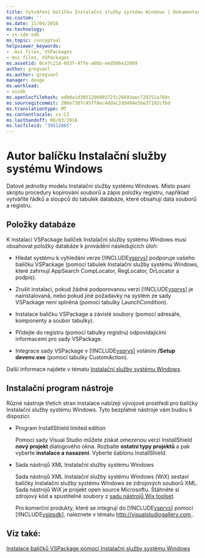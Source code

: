 ```yaml
---
title: Vytváření balíčku Instalační služby systému Windows | Dokumentace Microsoftu
ms.custom: ''
ms.date: 11/04/2016
ms.technology:
- vs-ide-sdk
ms.topic: conceptual
helpviewer_keywords:
- .msi files, VSPackages
- msi files, VSPackages
ms.assetid: 0ce7c21d-0d3f-47fe-a0bb-eed506e32609
author: gregvanl
ms.author: gregvanl
manager: douge
ms.workload:
- vssdk
ms.openlocfilehash: edb0a1d385129600372fc26693aec729751a768c
ms.sourcegitcommit: 206e738fc45ff8ec4ddac2dd484e5be37192cfbd
ms.translationtype: MT
ms.contentlocale: cs-CZ
ms.lasthandoff: 08/03/2018
ms.locfileid: "39512865"
---
```

# <a name="author-a-windows-installer-package"></a>Autor balíčku Instalační služby systému Windows
Datové jednotky modelu Instalační služby systému Windows. Místo psaní skriptu procedury kopírování souborů a zápis položky registru, například vytváříte řádků a sloupců do tabulek databáze, které obsahují data souborů a registru.  
  
## <a name="database-entries"></a>Položky databáze  
K instalaci VSPackage balíček Instalační služby systému Windows musí obsahovat položky databáze k provádění následujících úloh:  
  
- Hledat systému k vyhledání verze [!INCLUDE[vsprvs](../../code-quality/includes/vsprvs_md.md)] podporuje vašeho balíčku VSPackage (pomocí tabulek Instalační služby systému Windows, které zahrnují AppSearch CompLocator, RegLocator, DrLocator a podpis).  
  
- Zrušit instalaci, pokud žádné podporovanou verzi [!INCLUDE[vsprvs](../../code-quality/includes/vsprvs_md.md)] je nainstalovaná, nebo pokud jiné požadavky na systém ze sady VSPackage není splněná (pomocí tabulky LaunchCondition).  
  
- Instalace balíčku VSPackage a závislé soubory (pomocí adresáře, komponenty a soubor tabulky).  
  
- Přidejte do registru (pomocí tabulky registru) odpovídajícími informacemi pro sady VSPackage.  
  
- Integrace sady VSPackage v [!INCLUDE[vsprvs](../../code-quality/includes/vsprvs_md.md)] voláním **/Setup devenv.exe** (pomocí tabulky CustomAction).  
  
Další informace najdete v tématu [Instalační služby systému Windows](/windows/desktop/Msi/windows-installer-portal).
  
## <a name="setup-tools"></a>Instalační program nástroje  
Různé nástroje třetích stran instalace nabízejí vývojové prostředí pro balíčky Instalační služby systému Windows. Tyto bezplatné nástroje vám budou k dispozici:  
  
- Program InstallShield limited edition  
  
   Pomocí sady Visual Studio můžete získat omezenou verzi InstallShield **nový projekt** dialogového okna. Rozbalte **ostatní typy projektů** a pak vyberte **instalace a nasazení**. Vyberte šablonu InstallShield.  
  
- Sada nástrojů XML Instalační služby systému Windows  
  
   Sada nástrojů XML Instalační služby systému Windows (WiX) sestaví balíčky Instalační služby systému Windows ze zdrojových souborů XML. Sada nástrojů WiX je projekt open source Microsoftu. Stáhněte si zdrojový kód a spustitelné soubory z [sadu nástrojů Wix toolset](http://sourceforge.net/projects/wix).  
  
   Pro komerční produkty, které se integrují do [!INCLUDE[vsprvs](../../code-quality/includes/vsprvs_md.md)] pomocí [!INCLUDE[vsipsdk](../../extensibility/includes/vsipsdk_md.md)], naleznete v tématu [ http://visualstudiogallery.com ](http://visualstudiogallery.com/).  
  
## <a name="see-also"></a>Viz také:  
 [Instalace balíčků VSPackage pomocí Instalační služby systému Windows](../../extensibility/internals/installing-vspackages-with-windows-installer.md)
